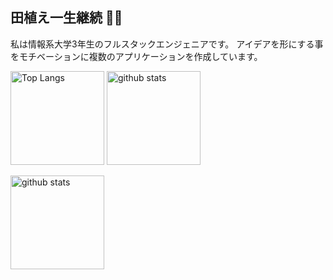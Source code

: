 ## 田植え一生継続 🌱👋
私は情報系大学3年生のフルスタックエンジェニアです。
アイデアを形にする事をモチベーションに複数のアプリケーションを作成しています。

<p align="left"> 
  <img alt="Top Langs" height="150px" src="https://github-readme-stats.vercel.app/api/top-langs/?username=s1f102101615&layout=compact&show_icons=true&theme=" />
  <img alt="github stats" height="150px" src="https://github-readme-stats.vercel.app/api?username=s1f102101615&theme=show_icons=ture" />
  
</p>
<img alt="github stats" height="150px" src="https://github-profile-trophy.vercel.app/?username=s1f102101615&theme=Flat&column=7" />


